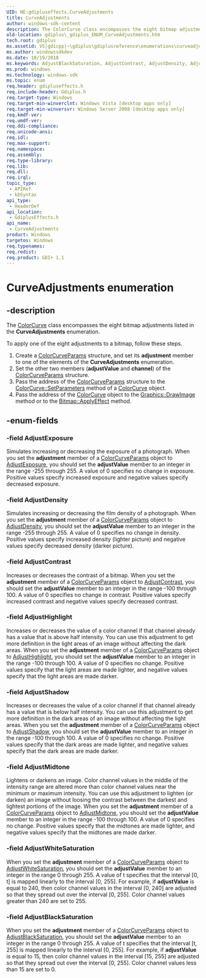 ```yaml
---
UID: NE:gdipluseffects.CurveAdjustments
title: CurveAdjustments
author: windows-sdk-content
description: The ColorCurve class encompasses the eight bitmap adjustments listed in the CurveAdjustments enumeration.
old-location: gdiplus\_gdiplus_ENUM_CurveAdjustments.htm
tech.root: gdiplus
ms.assetid: VS|gdicpp|~\gdiplus\gdiplusreference\enumerations\curveadjustments.htm
ms.author: windowssdkdev
ms.date: 10/19/2018
ms.keywords: AdjustBlackSaturation, AdjustContrast, AdjustDensity, AdjustExposure, AdjustHighlight, AdjustMidtone, AdjustShadow, AdjustWhiteSaturation, CurveAdjustments, CurveAdjustments enumeration [GDI+], _gdiplus_ENUM_CurveAdjustments, gdiplus._gdiplus_ENUM_CurveAdjustments, gdipluseffects/AdjustBlackSaturation, gdipluseffects/AdjustContrast, gdipluseffects/AdjustDensity, gdipluseffects/AdjustExposure, gdipluseffects/AdjustHighlight, gdipluseffects/AdjustMidtone, gdipluseffects/AdjustShadow, gdipluseffects/AdjustWhiteSaturation, gdipluseffects/CurveAdjustments
ms.prod: windows
ms.technology: windows-sdk
ms.topic: enum
req.header: gdipluseffects.h
req.include-header: Gdiplus.h
req.target-type: Windows
req.target-min-winverclnt: Windows Vista [desktop apps only]
req.target-min-winversvr: Windows Server 2008 [desktop apps only]
req.kmdf-ver: 
req.umdf-ver: 
req.ddi-compliance: 
req.unicode-ansi: 
req.idl: 
req.max-support: 
req.namespace: 
req.assembly: 
req.type-library: 
req.lib: 
req.dll: 
req.irql: 
topic_type:
 - APIRef
 - kbSyntax
api_type:
 - HeaderDef
api_location:
 - GdiplusEffects.h
api_name:
 - CurveAdjustments
product: Windows
targetos: Windows
req.typenames: 
req.redist: 
req.product: GDI+ 1.1
---
```


# CurveAdjustments enumeration


## -description


The <a href="https://msdn.microsoft.com/1ea62f08-f591-4da5-8fcc-74df7ddcebe4">ColorCurve</a> class encompasses the eight bitmap adjustments listed in the <b>CurveAdjustments</b> enumeration.

To apply one of the eight adjustments to a bitmap, follow these steps.
<ol>
<li>Create a <a href="https://msdn.microsoft.com/53204bea-b6b6-4a7c-a237-4754fbb92628">ColorCurveParams</a> structure, and set its <b>adjustment</b> member to one of the elements of the <b>CurveAdjustments</b> enumeration.</li>
<li>Set the other two members (<b>adjustValue</b> and <b>channel</b>) of the <a href="https://msdn.microsoft.com/53204bea-b6b6-4a7c-a237-4754fbb92628">ColorCurveParams</a> structure.</li>
<li>Pass the address of the <a href="https://msdn.microsoft.com/53204bea-b6b6-4a7c-a237-4754fbb92628">ColorCurveParams</a> structure to the <a href="https://msdn.microsoft.com/9e523edd-324d-473a-8a3b-36d99f4327ee">ColorCurve::SetParameters</a> method of a <a href="https://msdn.microsoft.com/1ea62f08-f591-4da5-8fcc-74df7ddcebe4">ColorCurve</a> object.</li>
<li>Pass the address of the <a href="https://msdn.microsoft.com/1ea62f08-f591-4da5-8fcc-74df7ddcebe4">ColorCurve</a> object to the <a href="https://msdn.microsoft.com/cb85a7ac-5af0-45c7-8035-d7bc2827af6a">Graphics::DrawImage</a> method or to the <a href="https://msdn.microsoft.com/6b3d0a2f-acff-47a7-bc9f-6e9d659f683c">Bitmap::ApplyEffect</a> method.</li>
</ol>

## -enum-fields




### -field AdjustExposure

Simulates increasing or decreasing the exposure of a photograph. When you set the <b>adjustment</b> member of a <a href="https://msdn.microsoft.com/53204bea-b6b6-4a7c-a237-4754fbb92628">ColorCurveParams</a> object to <a href="https://msdn.microsoft.com/5c8ab5ba-242c-4d5d-a5d2-cf585b243856">AdjustExposure</a>, you should set the <b>adjustValue</b> member to an integer in the range -255 through 255. A value of 0 specifies no change in exposure. Positive values specify increased exposure and negative values specify decreased exposure.


### -field AdjustDensity

Simulates increasing or decreasing the film density of a photograph. When you set the <b>adjustment</b> member of a <a href="https://msdn.microsoft.com/53204bea-b6b6-4a7c-a237-4754fbb92628">ColorCurveParams</a> object to <a href="https://msdn.microsoft.com/5c8ab5ba-242c-4d5d-a5d2-cf585b243856">AdjustDensity</a>, you should set the <b>adjustValue</b> member to an integer in the range -255 through 255. A value of 0 specifies no change in density. Positive values specify increased density (lighter picture) and negative values specify decreased density (darker picture).


### -field AdjustContrast

Increases or decreases the contrast of a bitmap. When you set the <b>adjustment</b> member of a <a href="https://msdn.microsoft.com/53204bea-b6b6-4a7c-a237-4754fbb92628">ColorCurveParams</a> object to <a href="https://msdn.microsoft.com/5c8ab5ba-242c-4d5d-a5d2-cf585b243856">AdjustContrast</a>, you should set the <b>adjustValue</b> member to an integer in the range -100 through 100. A value of 0 specifies no change in contrast. Positive values specify increased contrast and negative values specify decreased contrast.


### -field AdjustHighlight

Increases or decreases the value of a color channel if that channel already has a value that is above half intensity. You can use this adjustment to get more definition in the light areas of an image without affecting the dark areas. When you set the <b>adjustment</b> member of a <a href="https://msdn.microsoft.com/53204bea-b6b6-4a7c-a237-4754fbb92628">ColorCurveParams</a> object to <a href="https://msdn.microsoft.com/5c8ab5ba-242c-4d5d-a5d2-cf585b243856">AdjustHighlight</a>, you should set the <b>adjustValue</b> member to an integer in the range -100 through 100. A value of 0 specifies no change. Positive values specify that the light areas are made lighter, and negative values specify that the light areas are made darker.


### -field AdjustShadow

Increases or decreases the value of a color channel if that channel already has a value that is below half intensity. You can use this adjustment to get more definition in the dark areas of an image without affecting the light areas. When you set the <b>adjustment</b> member of a <a href="https://msdn.microsoft.com/53204bea-b6b6-4a7c-a237-4754fbb92628">ColorCurveParams</a> object to <a href="https://msdn.microsoft.com/5c8ab5ba-242c-4d5d-a5d2-cf585b243856">AdjustShadow</a>, you should set the <b>adjustValue</b> member to an integer in the range -100 through 100. A value of 0 specifies no change. Positive values specify that the dark areas are made lighter, and negative values specify that the dark areas are made darker.


### -field AdjustMidtone

Lightens or darkens an image. Color channel values in the middle of the intensity range are altered more than color channel values near the minimum or maximum intensity. You can use this adjustment to lighten (or darken) an image without loosing the contrast between the darkest and lightest portions of the image. When you set the <b>adjustment</b> member of a <a href="https://msdn.microsoft.com/53204bea-b6b6-4a7c-a237-4754fbb92628">ColorCurveParams</a> object to <a href="https://msdn.microsoft.com/5c8ab5ba-242c-4d5d-a5d2-cf585b243856">AdjustMidtone</a>, you should set the <b>adjustValue</b> member to an integer in the range -100 through 100. A value of 0 specifies no change. Positive values specify that the midtones are made lighter, and negative values specify that the midtones are made darker.


### -field AdjustWhiteSaturation

When you set the <b>adjustment</b> member of a <a href="https://msdn.microsoft.com/53204bea-b6b6-4a7c-a237-4754fbb92628">ColorCurveParams</a> object to <a href="https://msdn.microsoft.com/5c8ab5ba-242c-4d5d-a5d2-cf585b243856">AdjustWhiteSaturation</a>, you should set the <b>adjustValue</b> member to an integer in the range 0 through 255. A value of t specifies that the interval [0, t] is mapped linearly to the interval [0, 255]. For example, if <b>adjustValue</b> is equal to 240, then color channel values in the interval [0, 240] are adjusted so that they spread out over the interval [0, 255]. Color channel values greater than 240 are set to 255.


### -field AdjustBlackSaturation

When you set the <b>adjustment</b> member of a <a href="https://msdn.microsoft.com/53204bea-b6b6-4a7c-a237-4754fbb92628">ColorCurveParams</a> object to <a href="https://msdn.microsoft.com/5c8ab5ba-242c-4d5d-a5d2-cf585b243856">AdjustBlackSaturation</a>, you should set the <b>adjustValue</b> member to an integer in the range 0 through 255. A value of t specifies that the interval [t, 255] is mapped linearly to the interval [0, 255]. For example, if <b>adjustValue</b> is equal to 15, then color channel values in the interval [15, 255] are adjusted so that they spread out over the interval [0, 255]. Color channel values less than 15 are set to 0.

